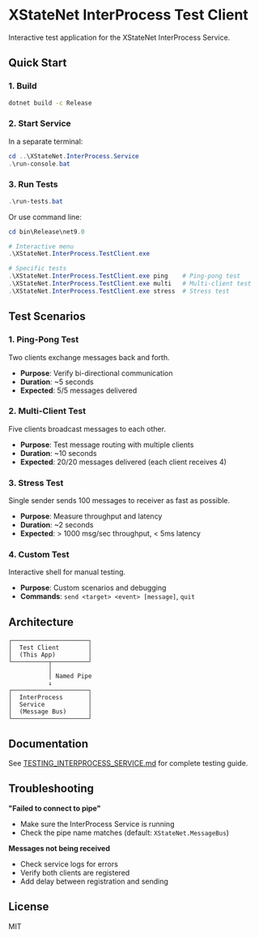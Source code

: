 # XStateNet InterProcess Test Client

Interactive test application for the XStateNet InterProcess Service.

## Quick Start

### 1. Build

```bash
dotnet build -c Release
```

### 2. Start Service

In a separate terminal:

```powershell
cd ..\XStateNet.InterProcess.Service
.\run-console.bat
```

### 3. Run Tests

```powershell
.\run-tests.bat
```

Or use command line:

```powershell
cd bin\Release\net9.0

# Interactive menu
.\XStateNet.InterProcess.TestClient.exe

# Specific tests
.\XStateNet.InterProcess.TestClient.exe ping    # Ping-pong test
.\XStateNet.InterProcess.TestClient.exe multi   # Multi-client test
.\XStateNet.InterProcess.TestClient.exe stress  # Stress test
```

## Test Scenarios

### 1. Ping-Pong Test

Two clients exchange messages back and forth.

- **Purpose**: Verify bi-directional communication
- **Duration**: ~5 seconds
- **Expected**: 5/5 messages delivered

### 2. Multi-Client Test

Five clients broadcast messages to each other.

- **Purpose**: Test message routing with multiple clients
- **Duration**: ~10 seconds
- **Expected**: 20/20 messages delivered (each client receives 4)

### 3. Stress Test

Single sender sends 100 messages to receiver as fast as possible.

- **Purpose**: Measure throughput and latency
- **Duration**: ~2 seconds
- **Expected**: > 1000 msg/sec throughput, < 5ms latency

### 4. Custom Test

Interactive shell for manual testing.

- **Purpose**: Custom scenarios and debugging
- **Commands**: `send <target> <event> [message]`, `quit`

## Architecture

```
┌─────────────────────┐
│  Test Client        │
│  (This App)         │
└──────────┬──────────┘
           │
           │ Named Pipe
           ↓
┌─────────────────────┐
│  InterProcess       │
│  Service            │
│  (Message Bus)      │
└─────────────────────┘
```

## Documentation

See [TESTING_INTERPROCESS_SERVICE.md](../TESTING_INTERPROCESS_SERVICE.md) for complete testing guide.

## Troubleshooting

**"Failed to connect to pipe"**
- Make sure the InterProcess Service is running
- Check the pipe name matches (default: `XStateNet.MessageBus`)

**Messages not being received**
- Check service logs for errors
- Verify both clients are registered
- Add delay between registration and sending

## License

MIT
